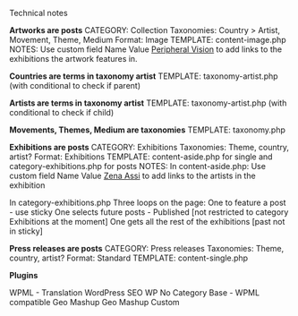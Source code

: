 Technical notes

**Artworks are posts** 
CATEGORY: Collection 
Taxonomies: Country > Artist, Movement, Theme, Medium
Format: Image
TEMPLATE: content-image.php
NOTES: Use custom field Name <exhibitions> Value <a href="/wordpress/exhibitions/peripheral-vision/">Peripheral Vision</a> to add links to the exhibitions the artwork features in.

**Countries are terms in taxonomy artist**
TEMPLATE: taxonomy-artist.php (with conditional to check if parent)

**Artists are terms in taxonomy artist**
TEMPLATE: taxonomy-artist.php (with conditional to check if child)

**Movements, Themes, Medium are taxonomies** 
TEMPLATE: taxonomy.php 

**Exhibitions are posts**
CATEGORY: Exhibitions
Taxonomies: Theme, country, artist?
Format: Exhibitions
TEMPLATE: content-aside.php for single and category-exhibitions.php for posts 
NOTES: 
In content-aside.php:
Use custom field Name <artists> Value <a href="/wordpress/artist/lebanon/zena-assi/">Zena Assi</a> to add links to the artists in the exhibition

In category-exhibitions.php
Three loops on the page: 
One to feature a post - use sticky
One selects future posts - Published [not restricted to category Exhibitions at the moment]
One gets all the rest of the exhibitions [past not in sticky]
 



**Press releases are posts**
CATEGORY: Press releases
Taxonomies: Theme, country, artist?
Format: Standard
TEMPLATE: content-single.php



**Plugins**

WPML - Translation 
WordPress SEO
WP No Category Base - WPML compatible
Geo Mashup
Geo Mashup Custom


 